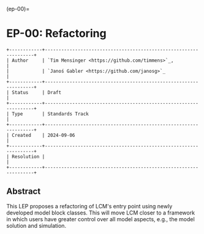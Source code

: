 (ep-00)=

# EP-00: Refactoring

```{eval-rst}
+------------+------------------------------------------------------------------+
| Author     | `Tim Mensinger <https://github.com/timmens>`_,                   |
|            | `Janoś Gabler <https://github.com/janosg>`_                      |
+------------+------------------------------------------------------------------+
| Status     | Draft                                                            |
+------------+------------------------------------------------------------------+
| Type       | Standards Track                                                  |
+------------+------------------------------------------------------------------+
| Created    | 2024-09-06                                                       |
+------------+------------------------------------------------------------------+
| Resolution |                                                                  |
+------------+------------------------------------------------------------------+
```


## Abstract

This LEP proposes a refactoring of LCM's entry point using newly developed model block
classes. This will move LCM closer to a framework in which users have greater control
over all model aspects, e.g., the model solution and simulation.
